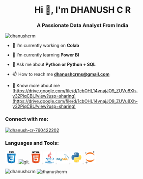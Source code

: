 <h1 align="center">Hi 👋, I'm DHANUSH C R</h1>
<h3 align="center">A Passionate Data Analyst From India</h3>


<p align="left"> <img src="https://komarev.com/ghpvc/?username=dhanushcrm&label=Profile%20views&color=0e75b6&style=flat" alt="dhanushcrm" /> </p>

- 🔭 I’m currently working on **Colab**

- 🌱 I’m currently learning **Power BI**

- 💬 Ask me about **Python or Python + SQL**

- 📫 How to reach me **dhanushcrms@gmail.com**

- 📄 Know more about me [https://drive.google.com/file/d/1cbOHL14vnajJO9_ZUVu8Xh-y32PiqCBU/view?usp=sharing](https://drive.google.com/file/d/1cbOHL14vnajJO9_ZUVu8Xh-y32PiqCBU/view?usp=sharing)

<h3 align="left">Connect with me:</h3>
<p align="left">
<a href="https://www.linkedin.com/in/dhanush-cr-760422202" target="blank"><img align="center" src="https://raw.githubusercontent.com/rahuldkjain/github-profile-readme-generator/master/src/images/icons/Social/linked-in-alt.svg" alt="dhanush-cr-760422202" height="30" width="40" /></a>
</p>

<h3 align="left">Languages and Tools:</h3>
<p align="left"> <a href="https://www.w3schools.com/css/" target="_blank" rel="noreferrer"> <img src="https://raw.githubusercontent.com/devicons/devicon/master/icons/css3/css3-original-wordmark.svg" alt="css3" width="40" height="40"/> </a> <a href="https://git-scm.com/" target="_blank" rel="noreferrer"> <img src="https://www.vectorlogo.zone/logos/git-scm/git-scm-icon.svg" alt="git" width="40" height="40"/> </a> <a href="https://www.w3.org/html/" target="_blank" rel="noreferrer"> <img src="https://raw.githubusercontent.com/devicons/devicon/master/icons/html5/html5-original-wordmark.svg" alt="html5" width="40" height="40"/> </a> <a href="https://www.java.com" target="_blank" rel="noreferrer"> <img src="https://raw.githubusercontent.com/devicons/devicon/master/icons/java/java-original.svg" alt="java" width="40" height="40"/> </a> <a href="https://www.mysql.com/" target="_blank" rel="noreferrer"> <img src="https://raw.githubusercontent.com/devicons/devicon/master/icons/mysql/mysql-original-wordmark.svg" alt="mysql" width="40" height="40"/> </a> <a href="https://www.python.org" target="_blank" rel="noreferrer"> <img src="https://raw.githubusercontent.com/devicons/devicon/master/icons/python/python-original.svg" alt="python" width="40" height="40"/> </a> <a href="https://jupyter.org/" target="_blank" rel="noreferrer"> <img src="https://raw.githubusercontent.com/devicons/devicon/master/icons/jupyter/jupyter-original.svg" alt="Jyupter" width="40" height="40"/> </a> </p>
<p><img align="left" src="https://github-readme-stats.vercel.app/api/top-langs?username=dhanushcrm&show_icons=true&locale=en&layout=compact" alt="dhanushcrm" /></p>

<p>&nbsp;<img align="center" src="https://github-readme-stats.vercel.app/api?username=dhanushcrm&show_icons=true&locale=en" alt="dhanushcrm" /></p>

<!--<p><img align="center" src="https://github-readme-streak-stats.herokuapp.com/?user=dhanushcrm&" alt="dhanushcrm" /></p>-->
